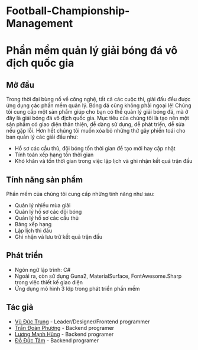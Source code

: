 # Football-Championship-Management
# Phần mềm quản lý giải bóng đá vô địch quốc gia

## Mở đầu

Trong thời đại bùng nổ về công nghệ, tất cả các cuộc thi, giải đấu đều được ứng dụng các phần mềm quản lý. Bóng đá cũng không phải ngoại lệ! Chúng tôi cung cấp một sản phẩm giúp cho bạn có thể quản lý giải bóng đá, mà ở đây là giải bóng đá vô địch quốc gia. Mục tiêu của chúng tôi là tạo nên một sản phẩm có giao diện thân thiện, dễ dàng sử dụng, dễ phát triển, dễ sửa nếu gặp lỗi. Hơn hết chúng tôi muốn xóa bỏ những thứ gây phiền toái cho ban quản lý các giải đấu như:
- Hồ sơ các cầu thủ, đội bóng tốn thời gian để tạo mới hay cập nhật
- Tính toán xếp hạng tốn thời gian
- Khó khăn và tốn thời gian trong việc lập lịch và ghi nhận kết quả trận đấu

## Tính năng sản phẩm
Phần mềm của chúng tôi cung cấp những tính năng như sau:
- Quản lý nhiều mùa giải
- Quản lý hồ sơ các đội bóng
- Quản lý hồ sơ các cầu thủ
- Bảng xếp hạng
- Lập lịch thi đấu
- Ghi nhận và lưu trữ kết quả trận đấu
## Phát triển
- Ngôn ngữ lập trình: C#
- Ngoài ra, còn sử dụng Guna2, MaterialSurface, FontAwesome.Sharp trong việc thiết kế giao diện
- Ứng dụng mô hình 3 lớp trong phát triển phần mềm

## Tác giả
- [Vũ Đức Trung](https://www.facebook.com/ductrungg01/) - Leader/Designer/Frontend programmer
- [Trần Đoàn Phương](https://www.facebook.com/GreenAvocadoo) - Backend programer
- [Lương Mạnh Hùng](https://www.facebook.com/NIH813) - Backend programer
- [Đỗ Đức Tâm](https://www.facebook.com/qsasasasasa) - Backend programer




